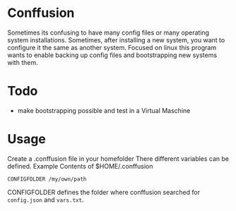 # Conffusion
Sometimes its confusing to have many config files or many operating system installations. Sometimes, after installing a new system, you
want to configure it the same as another system. Focused on linux this program wants to enable backing up config files
and bootstrapping new systems with them. 

# Todo
* make bootstrapping possible and test in a Virtual Maschine

# Usage
Create a .conffusion file in your homefolder
There different variables can be defined.
Example Contents of $HOME/.conffusion
```
CONFIGFOLDER /my/own/path
```

CONFIGFOLDER defines the folder where conffusion searched for `config.json` and `vars.txt`.